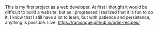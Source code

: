 This is my first project as a web developer. At first I thought it would be difficult to build a website, but as I progressed I realized that it is fun to do it. I know that I still have a lot to learn, but with patience and persistence, anything is possible.
Live: https://ramongue.github.io/odin-recipes/
